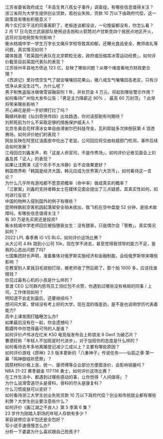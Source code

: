 江苏省委省政府成立「丰县生育八孩女子事件」调查组，有哪些信息值得关注？  
浙江省将为大学生提供创业贷款，若创业失败，贷款 10 万以下由政府代偿，这一政策具有哪些积极意义？  
两个实打实干活的同事离职了，老板连谈都没谈，一句挽留都没有，你怎么看？  
2 月 17 日乌克兰武装部队使用迫击炮和火箭筒对卢甘斯克四个居民点地区开火，这将对当地局势有何影响？  
衡水桃城中学一学生万字长文痛斥学校导致其抑郁，还曝光食品安全、教师收礼等问题，真实情况如何？  
媒体报道「若英国代表队在北京颗粒无收，政府或压缩其冰雪运动经费」，如何评价截至目前英国代表队的表现？  
江苏徐州丰县地方债达 123 亿，反映了哪些问题？从哪个维度看地方财政更合理？  
《西游记》里孙悟空生气了就会嚷嚷回花果山，猪八戒生气嚷嚷回高老庄，只有沙悟净从来没生过气，为什么呢？  
男子制售盗版冰墩墩雪容融获刑 1 年，并处罚金 4 万元，将起到哪些警示作用？  
如何看待广州恒大发布公告：「男足主力降薪近 90% ， 最高 60 万封顶」？此举将带来哪些影响？  
开心麻花是把一手好牌打烂了吗？  
鞠婧祎新剧《仙剑奇侠传四》出妆路透，你对该部剧有何期待？  
刘邦死前为什么不采取足够的措施保护戚夫人？  
北京冬奥会花样滑冰女单自由滑谢尔巴科娃夺金，瓦利耶娃多次摔倒获第 4 泪洒赛场，如何评价她们的表现？  
网友反映在阿宽红油面皮中吃出了老鼠，公司回应将交由权威部门检测，事件后续会如何发展？  
江母回应刘鑫发声，称「这是人命官司，不是作秀场」，如何评价记者见面会上刘鑫及其「证人」的表现？  
如果让沈腾演《这个杀手不太冷静》会不会效果更好？  
韩国商界称「韩国是经济大国，韩元应成为世界第六大货币」，如何看待这一言论？  
为什么几乎所有游戏都不愿意把概率（命中率）做成真实的概率？  
「江歌案」刘鑫的支持者韩女士在媒体见面会提出了三点疑惑，其真实性如何，如何进行反驳？  
中国的物种入侵到国外的例子有哪些？  
昆明祥鹏航空客机因起落架安全销未拔出，致飞机在空中盘旋 52 分钟，是技术故障吗，有哪些信息值得关注？  
有 30 万是先买房还是投资?  
衡水桃城中学老师回应被指猥亵女生：没有猥亵，只是偶尔会「管教」，真实情况如何？  
2022 LPL 春季赛 iG VS BLG，如何评价这场比赛？  
从大公司 4.8k 跳到小公司 10k，现在学不进去，甚至觉得我领导的能力不足，是我的心态出问题了吗?  
七国集团财长声明，准备集体对俄罗斯实施经济和金融制裁，会给俄罗斯带来哪些影响 ？  
在教室别人拿我羽毛球拍打球，被老师收了然后砸了，那个拍 1000 多，应该找谁赔钱？  
你见过最有心机的小孩是什么样的？  
普渡 CEO 公司群内怒骂员工领红包不点赞，你遇到过哪些没有格局的同事 / 上司，工作体验如何？  
明知道不会走到最后，还要继续吗？  
想问问大家，曾经没有考上好的大学，现在混的很差劲，是不是也说明学历代表着能力?  
高中上课发困打瞌睡怎么办?  
如果最后没有在一起，你会遗憾吗？  
甄嬛传中你觉得最可怜的人是谁？  
如何评价卢伟冰在红米 K50 电竞版发布会上称骁龙 8 Gen1 为破芯片？  
曹德旺称「年轻人不加班是时代进步」，对于加班你的态度是什么样的？  
如何看待去年多地离婚登记减少三成以上？主要有哪些原因？  
如何评价游戏《原神》2.5 版本更新的「八重神子」传说任务——仙狐之章·第一幕「鸣神御祓祈愿祭」？  
因原材料价格上涨，统一、康师傅等企业部分方便面涨价，会影响销量吗？  
NBA 21-22 赛季掘金 117:116 勇士，如何评价这场比赛？  
在工作生活中，都遇到过哪些感动的事，让你觉得「人间值得」？  
为什么说滑雪道尽头是骨科，骨科的尽头是康复科？  
什么习惯皮肤可以变好？  
如何看待浙江大学生创业失败贷款 10 万以下政府代偿？创业和传统就业都有哪些利弊？大学生创业要注意些什么？  
如何评价《画江湖之不良人》第 5 季第 6 集？  
23 岁作为刚踏入职场的年轻人存款有多少？  
家庭装修应该半包还是全包好？  
写小说手速很慢怎么办?  
分析一下婆婆为什么喜欢跟自己抢孩子?  
